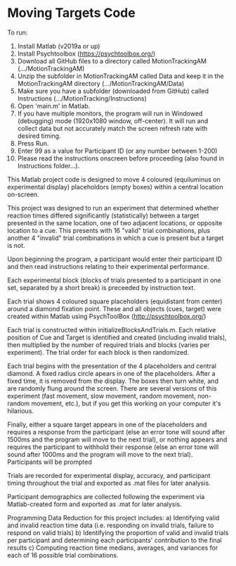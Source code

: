 # Moving Targets Code

To run:
1. Install Matlab (v2019a or up)
2. Install Psychtoolbox (https://psychtoolbox.org/)
3. Download all GitHub files to a directory called MotionTrackingAM (.../MotionTrackingAM)
4. Unzip the subfolder in MotionTrackingAM called Data and keep it in the MotionTrackingAM directory (.../MotionTrackingAM/Data)
5. Make sure you have a subfolder (downloaded from GitHub) called Instructions (.../MotionTracking/Instructions)
6. Open 'main.m' in Matlab.
7. If you have multiple monitors, the program will run in Windowed (debugging) mode (1920x1080 window, off-center). It will run and collect data but not accurately match the screen refresh rate with desired timing.
8. Press Run.
9. Enter 99 as a value for Participant ID (or any number between 1-200)
10. Please read the instructions onscreen before proceeding (also found in Instructions folder...).

This Matlab project code is designed to move 4 coloured (equiluminus on experimental display) placeholdors (empty boxes) within a central location on-screen.

This project was designed to run an experiment that determined whether reaction times differed significantly (statistically) between a target presented in the same location, one of two adjacent locations, or opposite location to a cue. This presents with 16 "valid" trial combinations, plus another 4 "invalid" trial combinations in which a cue is present but a target is not.

Upon beginning the program, a participant would enter their participant ID and then read instructions relating to their experimental performance.

Each experimental block (blocks of trials presented to a participant in one set, separated by a short break) is preceeded by instruction text.

Each trial shows 4 coloured square placeholders (equidistant from center) around a diamond fixation point. These and all objects (cues, target) were created within Matlab using PsychToolBox (http://psychtoolbox.org/) 


Each trial is constructed within initializeBlocksAndTrials.m. Each relative position of Cue and Target is identified and created (including invalid trials), then multiplied by the number of required trials and blocks (varies per experiment). The trial order for each block is then randomized.

Each trial begins with the presentation of the 4 placeholders and central diamond. A fixed radius circle apears in one of the placeholders. After a fixed time, it is removed from the display. 
The boxes then turn white, and are randomly flung around the screen. There are several versions of this experiment (fast movement, slow movement, random movement, non-random movement, etc.), but if you get this working on your computer it's hilarious.

Finally, either a square target appears in one of the placeholders and requires a response from the participant (else an error tone will sound after 1500ms and the program will move to the next trial), or nothing appears and requires the participant to withhold their response (else an error tone will sound after 1000ms and the program will move to the next trial). Participants will be prompted 

Trials are recorded for experimental display, accuracy, and participant timing throughout the trial and exported as .mat files for later analysis.

Participant demographics are collected following the experiment via Matlab-created form and exported as .mat for later analysis.

Programming Data Reduction for this project includes:
a) Identifying valid and invalid reaction time data (i.e. responding on invalid trials, failure to respond on valid trials)
b) Identifying the proportion of valid and invalid trials per participant and determining each participants' contribution to the final results
c) Computing reaction time medians, averages, and variances for each of 16 possible trial combinations.
